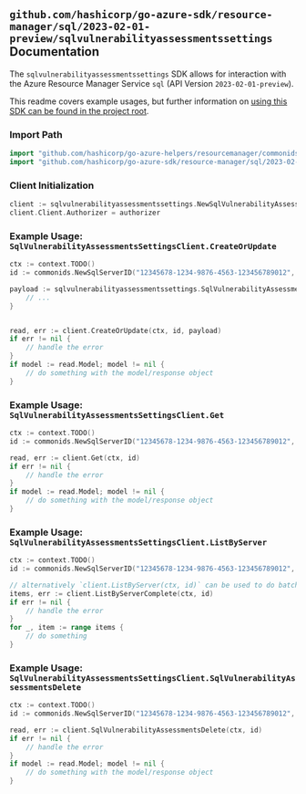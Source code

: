 
## `github.com/hashicorp/go-azure-sdk/resource-manager/sql/2023-02-01-preview/sqlvulnerabilityassessmentssettings` Documentation

The `sqlvulnerabilityassessmentssettings` SDK allows for interaction with the Azure Resource Manager Service `sql` (API Version `2023-02-01-preview`).

This readme covers example usages, but further information on [using this SDK can be found in the project root](https://github.com/hashicorp/go-azure-sdk/tree/main/docs).

### Import Path

```go
import "github.com/hashicorp/go-azure-helpers/resourcemanager/commonids"
import "github.com/hashicorp/go-azure-sdk/resource-manager/sql/2023-02-01-preview/sqlvulnerabilityassessmentssettings"
```


### Client Initialization

```go
client := sqlvulnerabilityassessmentssettings.NewSqlVulnerabilityAssessmentsSettingsClientWithBaseURI("https://management.azure.com")
client.Client.Authorizer = authorizer
```


### Example Usage: `SqlVulnerabilityAssessmentsSettingsClient.CreateOrUpdate`

```go
ctx := context.TODO()
id := commonids.NewSqlServerID("12345678-1234-9876-4563-123456789012", "example-resource-group", "serverValue")

payload := sqlvulnerabilityassessmentssettings.SqlVulnerabilityAssessment{
	// ...
}


read, err := client.CreateOrUpdate(ctx, id, payload)
if err != nil {
	// handle the error
}
if model := read.Model; model != nil {
	// do something with the model/response object
}
```


### Example Usage: `SqlVulnerabilityAssessmentsSettingsClient.Get`

```go
ctx := context.TODO()
id := commonids.NewSqlServerID("12345678-1234-9876-4563-123456789012", "example-resource-group", "serverValue")

read, err := client.Get(ctx, id)
if err != nil {
	// handle the error
}
if model := read.Model; model != nil {
	// do something with the model/response object
}
```


### Example Usage: `SqlVulnerabilityAssessmentsSettingsClient.ListByServer`

```go
ctx := context.TODO()
id := commonids.NewSqlServerID("12345678-1234-9876-4563-123456789012", "example-resource-group", "serverValue")

// alternatively `client.ListByServer(ctx, id)` can be used to do batched pagination
items, err := client.ListByServerComplete(ctx, id)
if err != nil {
	// handle the error
}
for _, item := range items {
	// do something
}
```


### Example Usage: `SqlVulnerabilityAssessmentsSettingsClient.SqlVulnerabilityAssessmentsDelete`

```go
ctx := context.TODO()
id := commonids.NewSqlServerID("12345678-1234-9876-4563-123456789012", "example-resource-group", "serverValue")

read, err := client.SqlVulnerabilityAssessmentsDelete(ctx, id)
if err != nil {
	// handle the error
}
if model := read.Model; model != nil {
	// do something with the model/response object
}
```
